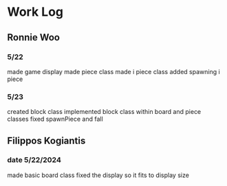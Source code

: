 # Work Log

## Ronnie Woo

### 5/22

made game display
made piece class
made i piece class
added spawning i piece 

### 5/23

created block class
implemented block class within board and piece classes
fixed spawnPiece and fall

## Filippos Kogiantis

### date 5/22/2024

made basic board class
fixed the display so it fits to display size

